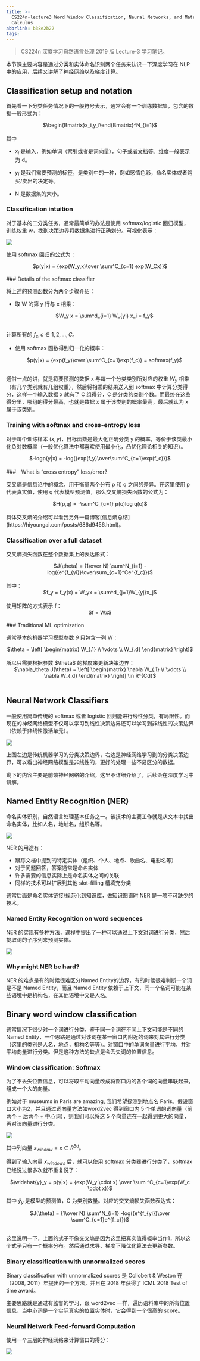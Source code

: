 ```yaml
---
title: >-
  CS224n-lecture3 Word Window Classification, Neural Networks, and Matrix
  Calculus
abbrlink: b38e2b22
tags:
---
```


> CS224n 深度学习自然语言处理 2019 版 Lecture-3 学习笔记。

本节课主要内容是通过分类和实体命名识别两个任务来认识一下深度学习在 NLP 中的应用，后续又讲解了神经网络以及梯度计算。



## Classification setup and notation 

首先看一下分类任务情况下的一般符号表示，通常会有一个训练数据集，包含的数据一般形式为：

<center>$\begin{Bmatrix}x_i,y_i\end{Bmatrix}^N_{i=1}$</center></br>
其中

* $x_i$ 是输入，例如单词（索引或者是词向量），句子或者文档等。维度一般表示为 d。

* $y_i$ 是我们需要预测的标签，是类别中的一种，例如感情色彩，命名实体或者购买/卖出的决定等。
* N 是数据集的大小。

### Classification intuition

对于基本的二分类任务，通常最简单的办法是使用 softmax/logistic 回归模型，训练权重 w，找到决策边界将数据集进行正确划分。可视化表示：

![](https://cdn.jsdelivr.net/gh/hiyoung123/CDN/img/img_cs224n_19_lec3_class_visa_001.png)

使用 softmax 回归的公式为：

<center>$p(y|x) = {exp(W_y,x)\over \sum^C_{c=1} exp(W_Cx)}$</center></br>
### Details of the softmax classifier

将上述的预测函数分为两个步骤介绍：

* 取 W 的第 y 行与 x 相乘：

  <center>$W_y x = \sum^d_{i=1} W_{yi} x_i = f_y$</center></br>
计算所有的 $f_c, c\in 1,2,\dots,C$。
  
* 使用 softmax 函数得到归一化的概率：

  <center>$p(y|x) = {exp(f_y)\over \sum^C_{c=1}exp(f_c)} = softmax(f_y)$</center></br>

通俗一点的讲，就是将要预测的数据 x 与每一个分类类别所对应的权重 $W_y$ 相乘（有几个类别就有几组权重），然后将相乘的结果送入到 softmax 中计算分类得分，这样一个输入数据 x 就有了 C 组得分，C 是分类的类别个数。而最终在这些得分里，哪组的得分最高，也就是数据 x 属于该类别的概率最高，最后就认为 x 属于该类别。

### Training with softmax and cross-entropy loss

对于每个训练样本 $(x,y)$，目标函数是最大化正确分类 y 的概率，等价于该类最小化负对数概率（一般优化算法中都喜欢使用最小化，凸优化理论相关的知识）。

<center>$-logp(y|x) = -log({exp(f_y)\over\sum^C_{c=1}exp(f_c)})$</center></br>
###　What is “cross entropy” loss/error?

交叉熵是信息论中的概念，用于衡量两个分布 p 和 q 之间的差异。在这里使用 p 代表真实值，使用 q 代表模型预测值，那么交叉熵损失函数的公式为：

<center>$H(p,q) = -\sum^C_{c=1} p(c)log q(c)$</center></br>
具体交叉熵的介绍可以看我另外一篇博客[信息熵总结](https://hiyoungai.com/posts/686d9456.html)。

### Classification over a full dataset

交叉熵损失函数在整个数据集上的表达形式：

<center>$J(\theta) = {1\over N} \sum^N_{i=1} -log({e^{f_{yi}}\over\sum_{c=1}^Ce^{f_c}})$</center></br>
其中：

<center>$f_y = f_y(x) = W_yx = \sum^d_{j=1}W_{yj}x_j$</center></br>
使用矩阵的方式表示 f：

<center>$f = Wx$</center></br>
### Traditional ML optimization

通常基本的机器学习模型参数 $\theta$ 只包含一列 W：

<center>$\theta = \left[ \begin{matrix} W_{.1} \\ \vdots \\ W_{.d} \end{matrix} \right]$</center></br>
所以只需要根据参数 $\theta$ 的梯度来更新决策边界：

<center>$\nabla_\theta J(\theta) = \left[ \begin{matrix} \nabla W_{.1} \\ \vdots \\ \nabla W_{.d} \end{matrix} \right] \in R^{Cd}$</center></br>



## Neural Network Classifiers

一般使用简单传统的 softmax 或者 logistic 回归能进行线性分类，有局限性。而现在的神经网络模型不仅可以学习到线性决策边界还可以学习到非线性的决策边界（依赖于非线性激活单元）。

![](https://cdn.jsdelivr.net/gh/hiyoung123/CDN/img/img_cs224n_19_lec3_compare_001.png)

上图左边是传统机器学习的分类决策边界，右边是神经网络学习到的分类决策边界，可以看出神经网络模型是非线性的，更好的处理一些不易区分的数据。

剩下的内容主要是前馈神经网络的介绍，这里不详细介绍了，后续会在深度学习中讲解。



## Named Entity Recognition (NER)

命名实体识别，自然语言处理基本任务之一。该技术的主要工作就是从文本中找出命名实体，比如人名，地址名，组织名等。

![](https://cdn.jsdelivr.net/gh/hiyoung123/CDN/img/img_cs224n_19_lec3_ner_example.png)

NER 的用途有：

* 跟踪文档中提到的特定实体（组织、个人、地点、歌曲名、电影名等）
* 对于问题回答，答案通常是命名实体
* 许多需要的信息实际上是命名实体之间的关联
* 同样的技术可以扩展到其他 slot-filling 槽填充分类

通常后面是命名实体链接/规范化到知识库，做知识图谱时 NER 是一项不可缺少的技术。

### Named Entity Recognition on word sequences

NER 的实现有多种方法，课程中提出了一种可以通过上下文对词进行分类，然后提取词的子序列来预测实体。

![](https://cdn.jsdelivr.net/gh/hiyoung123/CDN/img/img_cs224n_19_lec3_ner_example_001.png)

### Why might NER be hard?

NER 的难点是有的时候很难区分Named Entity的边界，有的时候很难判断一个词是不是 Named Entity，而且 Named Entity 依赖于上下文，同一个名词可能在某些语境中是机构名，在其他语境中又是人名。



## Binary word window classification

通常情况下很少对一个词进行分类，鉴于同一个词在不同上下文可能是不同的 Named Entity，一个思路是通过对该词在某一窗口内附近的词来对其进行分类（这里的类别是人名，地点，机构名等等）。对窗口中的单词向量进行平均，并对平均向量进行分类。但是这种方法的缺点是会丢失词的位置信息。

### Window classification: Softmax

为了不丢失位置信息，可以将取平均向量改成将窗口内的各个词的向量串联起来，组成一个大的向量。

例如对于 museums in Paris are amazing, 我们希望探测到地点名 Paris。假设窗口大小为2，并且通过词向量方法如word2vec 得到窗口内 5 个单词的词向量（前两个 + 后两个 + 中心词），则我们可以将这 5 个向量连在一起得到更大的向量，再对该向量进行分类。

![](https://cdn.jsdelivr.net/gh/hiyoung123/CDN/img/img_cs224n_19_lec3_class_softmax_001.png)

其中列向量 $x_{window} = x \in R^{5d}$。

得到了输入向量 $x_{windows}$ 后，就可以使用 softmax 分类器进行分类了，softmax 已经说过很多次就不重复说了：

<center>$\widehat{y}_y = p(y|x) = {exp(W_y \cdot x) \over \sum ^C_{c=1}exp(W_c \cdot x)}$</center>

其中 $\widehat{y}_y$ 是模型的预测值，C 为类别数量。对应的交叉熵损失函数表达式：

<center>$J(\theta) = {1\over N} \sum^N_{i=1} -log({e^{f_{yi}}\over \sum^C_{c=1}e^{f_c}})$</center></br>

这里说明一下，上面的式子不像交叉熵是因为这里把真实值得概率当作1，所以这个式子只有一个概率分布。然后通过求导、梯度下降优化算法去更新参数。

### Binary classification with unnormalized scores

Binary classification with unnormalized scores 是 Collobert & Weston 在（2008, 2011）年提出的一个方法，并且在 2018 年获得了 ICML 2018 Test of time award。

主要思路就是通过有监督的学习，跟 word2vec 一样，遍历语料库中的所有位置信息，当中心词是一个实际真实的位置实体时，它会得到一个很高的 score。

### Neural Network Feed-forward Computation

使用一个三层的神经网络来计算窗口的得分：

![](https://cdn.jsdelivr.net/gh/hiyoung123/CDN/img/img_cs224n_19_lec3_class_score_nn_001.png)


